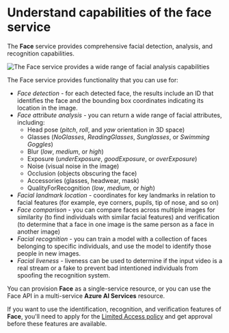 
# 
# Understand capabilities of the face service

The **Face** service provides comprehensive facial detection, analysis, and recognition capabilities.

![The Face service provides a wide range of facial analysis capabilities](../../wwl-data-ai/detect-analyze-recognize-faces/media/face-service.png)

The Face service provides functionality that you can use for:

- *Face detection* - for each detected face, the results include an ID that identifies the face and the bounding box coordinates indicating its location in the image.
- *Face attribute analysis* - you can return a wide range of facial attributes, including:
	- Head pose (*pitch*, *roll*, and *yaw* orientation in 3D space)
	- Glasses (*NoGlasses*, *ReadingGlasses*, *Sunglasses*, or *Swimming Goggles*)
	- Blur (*low*, *medium*, or *high*)
	- Exposure (*underExposure*, *goodExposure*, or *overExposure*)
	- Noise (visual noise in the image)
	- Occlusion (objects obscuring the face)
	- Accessories (glasses, headwear, mask)
	- QualityForRecognition (*low*, *medium*, or *high*)
- *Facial landmark location* - coordinates for key landmarks in relation to facial features (for example, eye corners, pupils, tip of nose, and so on)
- *Face comparison* - you can compare faces across multiple images for similarity (to find individuals with similar facial features) and verification (to determine that a face in one image is the same person as a face in another image)
- *Facial recognition* - you can train a model with a collection of faces belonging to specific individuals, and use the model to identify those people in new images.
- *Facial liveness* - liveness can be used to determine if the input video is a real stream or a fake to prevent bad intentioned individuals from spoofing the recognition system.

You can provision **Face** as a single-service resource, or you can use the Face API in a multi-service **Azure AI Services** resource.

If you want to use the identification, recognition, and verification features of **Face**, you'll need to apply for the [Limited Access policy](https://aka.ms/cog-services-limited-access) and get approval before these features are available.



